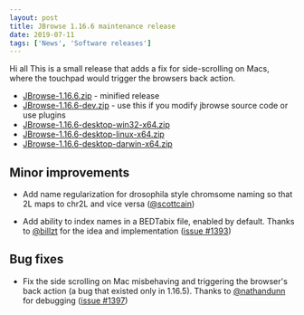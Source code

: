 ```yaml
---
layout: post
title: JBrowse 1.16.6 maintenance release
date: 2019-07-11
tags: ['News', 'Software releases']
---
```


Hi all This is a small release that adds a fix for side-scrolling on Macs, where
the touchpad would trigger the browsers back action.

- [JBrowse-1.16.6.zip](https://github.com/GMOD/jbrowse/releases/download/1.16.6-release/JBrowse-1.16.6.zip) -
  minified release
- [JBrowse-1.16.6-dev.zip](https://github.com/GMOD/jbrowse/archive/1.16.6-release.zip) -
  use this if you modify jbrowse source code or use plugins
- [JBrowse-1.16.6-desktop-win32-x64.zip](https://github.com/GMOD/jbrowse/releases/download/1.16.6-release/JBrowse-1.16.6-desktop-win32-x64.zip)
- [JBrowse-1.16.6-desktop-linux-x64.zip](https://github.com/GMOD/jbrowse/releases/download/1.16.6-release/JBrowse-1.16.6-desktop-linux-x64.zip)
- [JBrowse-1.16.6-desktop-darwin-x64.zip](https://github.com/GMOD/jbrowse/releases/download/1.16.6-release/JBrowse-1.16.6-desktop-darwin-x64.zip)

## Minor improvements

- Add name regularization for drosophila style chromsome naming so that 2L maps
  to chr2L and vice versa
  (<a href="https://github.com/scottcain">@scottcain</a>)

- Add ability to index names in a BEDTabix file, enabled by default. Thanks to
  <a href="https://github.com/billzt">@billzt</a> for the idea and
  implementation (<a href="https://github.com/gmod/jbrowse/pull/1393">issue
  #1393</a>)

## Bug fixes

- Fix the side scrolling on Mac misbehaving and triggering the browser's back
  action (a bug that existed only in 1.16.5). Thanks to
  <a href="https://github.com/nathandunn">@nathandunn</a> for debugging
  (<a href="https://github.com/gmod/jbrowse/issues/1397">issue #1397</a>)
